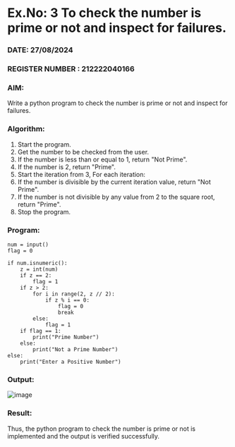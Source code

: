 # Ex.No: 3 To check the number is prime or not and inspect for failures.
 
### DATE: 27/08/2024                                                                           
### REGISTER NUMBER : 212222040166
### AIM: 
Write a python program to check the number is prime or not and inspect for failures.
 
### Algorithm:
1. Start the program.
2. Get the number to be checked from the user.
3. If the number is less than or equal to 1, return "Not Prime".
4. If the number is 2, return "Prime".
5. Start the iteration from 3, For each iteration:
6. If the number is divisible by the current iteration value, return "Not Prime".
7. If the number is not divisible by any value from 2 to the square root, return "Prime".
8. Stop the program.

### Program:

```
num = input()
flag = 0

if num.isnumeric():
    z = int(num)
    if z == 2:
        flag = 1
    if z > 2:
        for i in range(2, z // 2):
            if z % i == 0:
                flag = 0
                break
        else:
            flag = 1
    if flag == 1:
        print("Prime Number")
    else:
        print("Not a Prime Number")
else:
    print("Enter a Positive Number")

```











### Output:

![image](https://github.com/user-attachments/assets/f5e7ad6c-e30c-4e2f-87c1-591277f46ec1)



### Result:
Thus, the python program to check the number is prime or not is implemented and the output is verified successfully.
